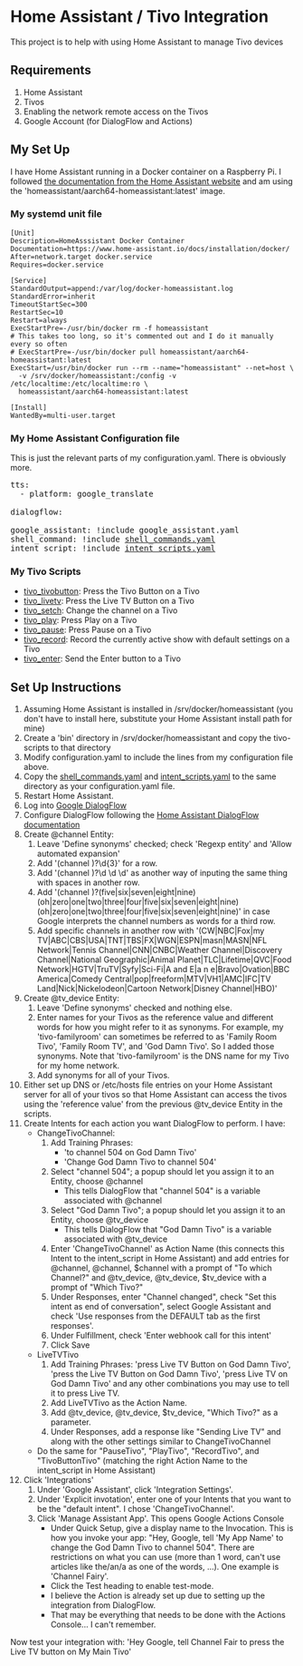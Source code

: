 # Home Assistant / Tivo Integration

This project is to help with using Home Assistant to manage Tivo devices

## Requirements

1. Home Assistant
1. Tivos
1. Enabling the network remote access on the Tivos
1. Google Account (for DialogFlow and Actions)

## My Set Up

I have Home Assistant running in a Docker container on a Raspberry Pi.  I followed [the documentation from the Home Assistant website](https://www.home-assistant.io/docs/installation/docker/) and am using the 'homeassistant/aarch64-homeassistant:latest' image.

### My systemd unit file
```
[Unit]
Description=HomeAsssistant Docker Container
Documentation=https://www.home-assistant.io/docs/installation/docker/
After=network.target docker.service
Requires=docker.service

[Service]
StandardOutput=append:/var/log/docker-homeassistant.log
StandardError=inherit
TimeoutStartSec=300
RestartSec=10
Restart=always
ExecStartPre=-/usr/bin/docker rm -f homeassistant
# This takes too long, so it's commented out and I do it manually every so often
# ExecStartPre=-/usr/bin/docker pull homeassistant/aarch64-homeassistant:latest
ExecStart=/usr/bin/docker run --rm --name="homeassistant" --net=host \
  -v /srv/docker/homeassistant:/config -v /etc/localtime:/etc/localtime:ro \
  homeassistant/aarch64-homeassistant:latest

[Install]
WantedBy=multi-user.target
```

### My Home Assistant Configuration file

This is just the relevant parts of my configuration.yaml.  There is obviously more.

<pre>
tts:
  - platform: google_translate

dialogflow:

google_assistant: !include google_assistant.yaml
shell_command: !include <a href="homeassistant/shell_commands.yaml">shell_commands.yaml</a>
intent_script: !include <a href="homeassistant/intent_scripts.yaml">intent_scripts.yaml</a>
</pre>

### My Tivo Scripts

* [tivo_tivobutton](tivo-scripts/tivo_tivobutton): Press the Tivo Button on a Tivo
* [tivo_livetv](tivo-scripts/tivo_livetv): Press the Live TV Button on a Tivo
* [tivo_setch](tivo-scripts/tivo_setch): Change the channel on a Tivo
* [tivo_play](tivo-scripts/tivo_play): Press Play on a Tivo
* [tivo_pause](tivo-scripts/tivo_pause): Press Pause on a Tivo
* [tivo_record](tivo-scripts/tivo_record): Record the currently active show with default settings on a Tivo
* [tivo_enter](tivo-scripts/tivo_enter): Send the Enter button to a Tivo

## Set Up Instructions

1. Assuming Home Assistant is installed in /srv/docker/homeassistant (you don't have to install here, substitute your Home Assistant install path for mine)
1. Create a 'bin' directory in /srv/docker/homeassistant and copy the tivo-scripts to that directory
1. Modify configuration.yaml to include the lines from my configuration file above.
1. Copy the [shell_commands.yaml](homeassistant/shell_commands.yaml) and [intent_scripts.yaml](homeassistant/intent_scripts.yaml) to the same directory as your configuration.yaml file.
1. Restart Home Assistant.
1. Log into [Google DialogFlow](https://dialogflow.cloud.google.com/)
1. Configure DialogFlow following the [Home Assistant DialogFlow documentation](https://www.home-assistant.io/integrations/dialogflow/)
1. Create @channel Entity:
   1. Leave 'Define synonyms' checked; check 'Regexp entity' and 'Allow automated expansion'
   1. Add '(channel )?\d{3}' for a row.
   1. Add '(channel )?\d \d \d' as another way of inputing the same thing with spaces in another row.
   1. Add '(channel )?(five|six|seven|eight|nine) (oh|zero|one|two|three|four|five|six|seven|eight|nine) (oh|zero|one|two|three|four|five|six|seven|eight|nine)' in case Google interprets the channel numbers as words for a third row.
   1. Add specific channels in another row with '(CW|NBC|Fox|my TV|ABC|CBS|USA|TNT|TBS|FX|WGN|ESPN|masn|MASN|NFL Network|Tennis Channel|CNN|CNBC|Weather Channel|Discovery Channel|National Geographic|Animal Planet|TLC|Lifetime|QVC|Food Network|HGTV|TruTV|Syfy|Sci-Fi|A and E|a n e|Bravo|Ovation|BBC America|Comedy Central|pop|freeform|MTV|VH1|AMC|IFC|TV Land|Nick|Nickelodeon|Cartoon Network|Disney Channel|HBO)'
1. Create @tv_device Entity:
   1. Leave 'Define synonyms' checked and nothing else.
   1. Enter names for your Tivos as the reference value and different words for how you might refer to it as synonyms.  For example, my 'tivo-familyroom' can sometimes be referred to as 'Family Room Tivo', 'Family Room TV', and 'God Damn Tivo'.  So I added those synonyms.  Note that 'tivo-familyroom' is the DNS name for my Tivo for my home network.
   1. Add synonyms for all of your Tivos.
1. Either set up DNS or /etc/hosts file entries on your Home Assistant server for all of your tivos so that Home Assistant can access the tivos using the 'reference value' from the previous @tv_device Entity in the scripts.
1. Create Intents for each action you want DialogFlow to perform.  I have:
   - ChangeTivoChannel:
     1. Add Training Phrases:
        - 'to channel 504 on God Damn Tivo'
        - 'Change God Damn Tivo to channel 504'
     1. Select "channel 504"; a popup should let you assign it to an Entity, choose @channel
        - This tells DialogFlow that "channel 504" is a variable associated with @channel
     1. Select "God Damn Tivo"; a popup should let you assign it to an Entity, choose @tv_device
        - This tells DialogFlow that "God Damn Tivo" is a variable associated with @tv_device
     1. Enter 'ChangeTivoChannel' as Action Name (this connects this Intent to the intent_script in Home Assistant) and add entries for @channel, @channel, $channel with a prompt of "To which Channel?" and @tv_device, @tv_device, $tv_device with a prompt of "Which Tivo?"
     1. Under Responses, enter "Channel changed", check "Set this intent as end of conversation", select Google Assistant and check 'Use responses from the DEFAULT tab as the first responses'.
     1. Under Fulfillment, check 'Enter webhook call for this intent'
     1. Click Save
   - LiveTVTivo
     1. Add Training Phrases: 'press Live TV Button on God Damn Tivo', 'press the Live TV Button on God Damn Tivo', 'press Live TV on God Damn Tivo' and any other combinations you may use to tell it to press Live TV.
     1. Add LiveTVTivo as the Action Name.
     1. Add @tv_device, @tv_device, $tv_device, "Which Tivo?" as a parameter.
     1. Under Responses, add a response like "Sending Live TV" and along with the other settings similar to ChangeTivoChannel
   - Do the same for "PauseTivo", "PlayTivo", "RecordTivo", and "TivoButtonTivo" (matching the right Action Name to the intent_script in Home Assistant)
1. Click 'Integrations'
   1. Under 'Google Assistant', click 'Integration Settings'.
   1. Under 'Explicit invotation', enter one of your Intents that you want to be the "default intent".  I chose 'ChangeTivoChannel'.
   1. Click 'Manage Assistant App'. This opens Google Actions Console
      - Under Quick Setup, give a display name to the Invocation.  This is how you invoke your app: "Hey, Google, tell 'My App Name' to change the God Damn Tivo to channel 504".  There are restrictions on what you can use (more than 1 word, can't use articles like the/an/a as one of the words, ...).  One example is 'Channel Fairy'.
      - Click the Test heading to enable test-mode.
      - I believe the Action is already set up due to setting up the integration from DialogFlow.
      - That may be everything that needs to be done with the Actions Console... I can't remember.

Now test your integration with: 'Hey Google, tell Channel Fair to press the Live TV button on My Main Tivo'
      
